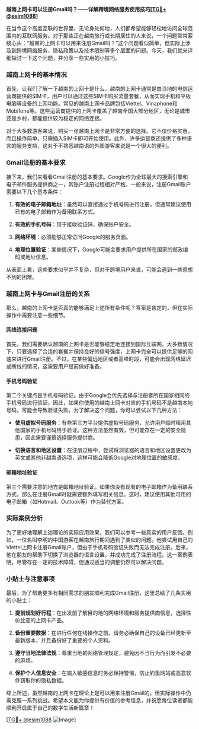 **越南上网卡可以注册Gmail吗？——详解跨境网络服务使用技巧[[TG💪+ @esim1088](https://t.me/s/esim1088)]**

在当今这个高度互联的世界里，无论身处何地，人们都希望能够轻松地访问全球范围内的互联网服务。对于那些正在越南旅行或长期居住的人来说，一个问题常常萦绕心头：“越南的上网卡可以用来注册Gmail吗？”这个问题看似简单，但实际上涉及到跨境网络服务、隐私政策以及技术限制等多个层面的问题。今天，我们就来详细探讨一下这个问题，并分享一些实用的小技巧。

### 越南上网卡的基本情况

首先，让我们了解一下越南的上网卡是什么。越南的上网卡通常是由当地的电信运营商提供的SIM卡，用户可以通过这些SIM卡购买流量套餐，从而实现手机和平板电脑等设备的上网功能。常见的越南上网卡品牌包括Viettel、Vinaphone和Mobifone等。这些运营商提供的上网卡覆盖了越南全国大部分地区，无论是城市还是乡村，都能提供较为稳定的网络连接。

对于大多数游客来说，购买一张越南上网卡是非常方便的选择。它不仅价格实惠，而且操作简单，只需插入SIM卡即可开始使用。此外，许多运营商还提供了多种语言的服务支持，这对于不熟悉越南语的外国游客来说是一个很大的便利。

### Gmail注册的基本要求

接下来，我们来看看Gmail注册的基本要求。Google作为全球最大的搜索引擎和电子邮件服务提供商之一，其账户注册过程相对严格。一般来说，注册Gmail账户需要以下几个基本条件：

1. **有效的电子邮箱地址**：虽然可以直接通过手机号码进行注册，但通常建议使用已有的电子邮箱作为备用联系方式。
   
2. **有效的手机号码**：用于接收验证码，确保账户安全。
   
3. **网络环境**：必须能够正常访问Google的服务页面。
   
4. **地理位置验证**：某些情况下，Google可能会要求用户提供所在国家的邮政编码或地址信息。

从表面上看，这些要求似乎并不复杂，但对于跨境用户来说，可能会遇到一些意想不到的困难。

### 越南上网卡与Gmail注册的关系

那么，越南的上网卡是否真的能够满足上述所有条件呢？答案是肯定的，但在实际操作中需要注意一些细节。

#### 网络连接问题

首先，我们需要确认越南的上网卡是否能够稳定地连接到国际互联网。大多数情况下，只要选择了合适的套餐并保持良好的信号强度，上网卡完全可以提供足够的网速来进行Gmail注册。不过，在某些偏远地区或者高峰时段，可能会出现网络延迟或断线的情况，这需要用户提前做好准备。

#### 手机号码验证

第二个关键点是手机号码验证。由于Google会优先选择与注册者所在国家相同的手机号码进行验证，因此，如果你使用的越南上网卡对应的手机号码不是越南本地号码，可能会导致验证失败。为了解决这个问题，你可以尝试以下几种方法：

- **使用虚拟号码服务**：有些第三方平台提供虚拟号码服务，允许用户临时租用其他国家的手机号码用于验证。这种方法虽然有效，但可能存在一定的安全隐患，因此需要谨慎选择服务提供商。
  
- **切换语言和地区设置**：在注册过程中，尝试将浏览器的语言和地区设置更改为英文或其他非越南语选项，这样可能会降低Google对地理位置的敏感度。

#### 邮箱地址验证

第三个需要注意的地方是邮箱地址验证。如果你没有现有的电子邮箱作为备用联系方式，那么在注册Gmail时就需要额外填写相关信息。这时，建议使用其他可用的电子邮箱（如Hotmail、Outlook等）作为替代方案。

### 实际案例分析

为了更好地理解上述理论的实际应用效果，我们可以参考一些真实的用户反馈。例如，一位名叫李明的中国游客在越南旅行期间遇到了类似的问题。他尝试用自己的Viettel上网卡注册Gmail账户，但由于手机号码验证失败而无法完成注册。后来，他在朋友的帮助下切换了浏览器的语言设置，并成功完成了注册流程。这一案例表明，尽管存在一定的技术障碍，但通过适当的调整仍然可以解决问题。

### 小贴士与注意事项

最后，为了帮助更多有相同需求的朋友顺利完成Gmail注册，这里总结了几条实用的小贴士：

1. **提前规划好行程**：在出发前了解目的地的网络环境和服务提供商信息，选择性价比高的上网卡产品。
   
2. **备份重要数据**：在进行任何在线操作之前，请务必确保自己的设备已经更新至最新版本，并且备份好了重要的个人资料。
   
3. **遵守当地法律法规**：尊重当地的网络管理规定，避免因不当行为而引发不必要的麻烦。

4. **保护个人信息安全**：在输入敏感信息时务必保持警惕，防止钓鱼网站或恶意软件窃取你的隐私数据。

综上所述，虽然越南的上网卡在理论上是可以用来注册Gmail的，但实际操作中仍需克服一系列挑战。希望本文能为你提供有价值的参考信息，并祝愿每位读者都能顺利开启属于自己的数字生活新篇章！

[[TG💪+ @esim1088](https://t.me/s/esim1088) ![Image](https://i.postimg.cc/4NQfJmqS/Snipaste-2025-05-13-00-14-12.png)]